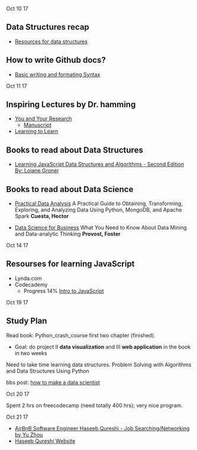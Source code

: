 Oct 10 17

## Data Structures recap

* [Resources for data structures]

## How to write Github docs?
* [Basic writing and formating Syntax]



[Resources for data structures]: https://medium.freecodecamp.org/10-common-data-structures-explained-with-videos-exercises-aaff6c06fb2b
[Basic writing and formating Syntax]: https://help.github.com/articles/basic-writing-and-formatting-syntax/#headings

Oct 11 17

## Inspiring Lectures by Dr. hamming

* [You and Your Research]
     * [Manuscript]
* [Learning to Learn]

## Books to read about Data Structures

* [Learning JavaScript Data Structures and Algorithms - Second Edition By: Loiane Groner]

## Books to read about Data Science

* [Practical Data Analysis]
A Practical Guide to Obtaining, Transforming, Exploring, and Analyzing Data Using Python, MongoDB, and Apache Spark
**Cuesta, Hector**

* [Data Science for Business]
What You Need to Know About Data Mining and Data-analytic Thinking
**Provost, Foster**

[You and Your Research]: https://www.youtube.com/watch?v=a1zDuOPkMSw
[Learning to Learn]: https://www.youtube.com/watch?v=AD4b-52jtos
[Manuscript]: http://www.cs.virginia.edu/~robins/YouAndYourResearch.html
[Learning JavaScript Data Structures and Algorithms - Second Edition By: Loiane Groner]: https://sccl.bibliocommons.com/item/show/514984118
[Practical Data Analysis]: https://sccl.bibliocommons.com/item/show/534324118
[Data Science for Business]: https://sccl.bibliocommons.com/item/show/423606118

Oct 14 17

## Resourses for learning JavaScript

* Lynda.com
* Codecademy
    * Progress 14% [Intro to JavaScript]
    
[Intro to JavaScript]: https://www.codecademy.com/learn/introduction-to-javascript

Oct 19 17

## Study Plan

Read book: Python_crash_course first two chapter (finished). 
* Goal: do project II **data visualization** and III **web application** in the book in two weeks

Need to take time learning data structures.
Problem Solving with Algorithms and Data Structures Using Python

bbs post: [how to make a data scientist] 


[how to make a data scientist]:http://www.1point3acres.com/bbs/thread-76429-1-1.html
[Problem Solving with Algorithms and Data Structures Using Python]: http://interactivepython.org/courselib/static/pythonds/index.html

Oct 20 17

Spent 2 hrs on freecodecamp (need totally 400 hrs); very nice program.

Oct 21 17

* [AirBnB Software Engineer Haseeb Qureshi - Job Searching/Networking by Yu Zhou]
* [Haseeb Qureshi Website]

[AirBnB Software Engineer Haseeb Qureshi - Job Searching/Networking by Yu Zhou]: https://www.youtube.com/watch?v=pIwVSz9B3q0&t=1053s
[Haseeb Qureshi Website]: http://haseebq.com/
